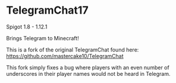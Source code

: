 # TelegramChat17
Spigot 1.8 - 1.12.1

Brings Telegram to Minecraft!

This is a fork of the original TelegramChat found here: https://github.com/mastercake10/TelegramChat

This fork simply fixes a bug where players with an even number of underscores in their player names would not be heard in Telegram.

